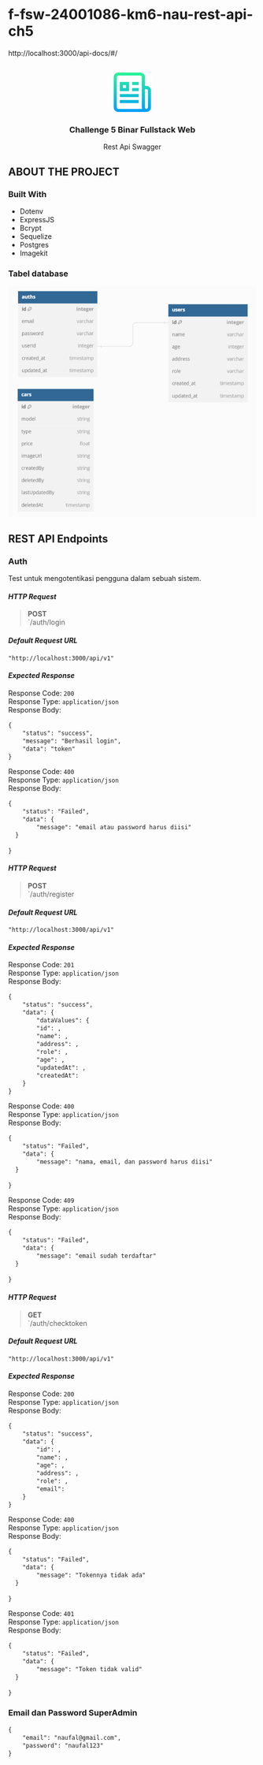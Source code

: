 # f-fsw-24001086-km6-nau-rest-api-ch5
http://localhost:3000/api-docs/#/
<div id="top"></div>

<br />
<div align="center">
    <img src="docs/logo_rm.png" alt="Logo" width="80" height="80">
  </a>

  <h3 align="center">Challenge 5 Binar Fullstack Web</h3>

  <p align="center">Rest Api Swagger</p>
</div>


## ABOUT THE PROJECT


### Built With

- Dotenv
- ExpressJS
- Bcrypt
- Sequelize
- Postgres
- Imagekit


### Tabel database

![erd](docs/dbdiagram.png)

## REST API Endpoints
### Auth

Test untuk mengotentikasi pengguna dalam sebuah sistem.

#### *HTTP Request*
> **POST**   
> `/auth/login
> 

#### *Default Request URL*

    "http://localhost:3000/api/v1"

#### *Expected Response*
Response Code: `200`  
Response Type: `application/json`  
Response Body:  

    {
	    "status": "success",
	    "message": "Berhasil login",
        "data": "token"
    }

Response Code: `400`  
Response Type: `application/json`  
Response Body:  

    {
	    "status": "Failed",
	    "data": {
    		"message": "email atau password harus diisi"
	  }
 
    }

#### *HTTP Request*
> **POST**   
> `/auth/register
>

#### *Default Request URL*

    "http://localhost:3000/api/v1"

#### *Expected Response*
Response Code: `201`  
Response Type: `application/json`  
Response Body:  

    {
	    "status": "success",
	    "data": {
     		"dataValues": {
      		"id": ,
      		"name": ,
      		"address": ,
      		"role": ,
      		"age": ,
      		"updatedAt": ,
      		"createdAt": 
	    }
    }

Response Code: `400`  
Response Type: `application/json`  
Response Body:  

    {
	    "status": "Failed",
	    "data": {
    		"message": "nama, email, dan password harus diisi"
	  }
 
    }

Response Code: `409`  
Response Type: `application/json`  
Response Body:  

    {
	    "status": "Failed",
	    "data": {
    		"message": "email sudah terdaftar"
	  }
 
    }

#### *HTTP Request*
> **GET**   
> `/auth/checktoken
>

#### *Default Request URL*

    "http://localhost:3000/api/v1"

#### *Expected Response*
Response Code: `200`  
Response Type: `application/json`  
Response Body:  

    {
	    "status": "success",
	    "data": {
     		"id": ,
    		"name": ,
    		"age": ,
    		"address": ,
    		"role": ,
    		"email": 
	    }
    }

Response Code: `400`  
Response Type: `application/json`  
Response Body:  

    {
	    "status": "Failed",
	    "data": {
    		"message": "Tokennya tidak ada"
	  }
 
    }

Response Code: `401`  
Response Type: `application/json`  
Response Body:  

    {
	    "status": "Failed",
	    "data": {
    		"message": "Token tidak valid"
	  }
 
    }

### Email dan Password SuperAdmin

    {
	    "email": "naufal@gmail.com",
	    "password": "naufal123"
    }



  



